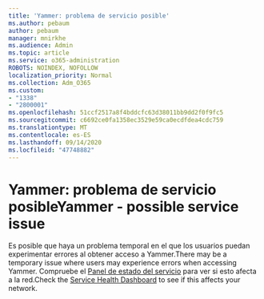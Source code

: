 ```yaml
---
title: 'Yammer: problema de servicio posible'
ms.author: pebaum
author: pebaum
manager: mnirkhe
ms.audience: Admin
ms.topic: article
ms.service: o365-administration
ROBOTS: NOINDEX, NOFOLLOW
localization_priority: Normal
ms.collection: Adm_O365
ms.custom:
- "1338"
- "2800001"
ms.openlocfilehash: 51ccf2517a8f4bddcfc63d38011bb9dd2f0f9fc5
ms.sourcegitcommit: c6692ce0fa1358ec3529e59ca0ecdfdea4cdc759
ms.translationtype: MT
ms.contentlocale: es-ES
ms.lasthandoff: 09/14/2020
ms.locfileid: "47748882"
---
```

# <a name="yammer---possible-service-issue"></a><span data-ttu-id="11229-102">Yammer: problema de servicio posible</span><span class="sxs-lookup"><span data-stu-id="11229-102">Yammer - possible service issue</span></span>

<span data-ttu-id="11229-103">Es posible que haya un problema temporal en el que los usuarios puedan experimentar errores al obtener acceso a Yammer.</span><span class="sxs-lookup"><span data-stu-id="11229-103">There may be a temporary issue where users may experience errors when accessing Yammer.</span></span> <span data-ttu-id="11229-104">Compruebe el [Panel de estado del servicio](https://admin.microsoft.com/AdminPortal/Home#/servicehealth) para ver si esto afecta a la red.</span><span class="sxs-lookup"><span data-stu-id="11229-104">Check the [Service Health Dashboard](https://admin.microsoft.com/AdminPortal/Home#/servicehealth) to see if this affects your network.</span></span>
